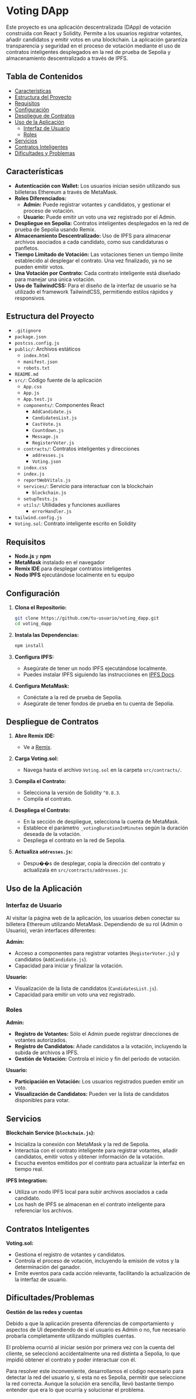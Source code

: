 # Voting DApp

Este proyecto es una aplicación descentralizada (DApp) de votación construida con React y Solidity. Permite a los usuarios registrar votantes, añadir candidatos y emitir votos en una blockchain. La aplicación garantiza transparencia y seguridad en el proceso de votación mediante el uso de contratos inteligentes desplegados en la red de prueba de Sepolia y almacenamiento descentralizado a través de IPFS.

## Tabla de Contenidos

- [Características](#características)
- [Estructura del Proyecto](#estructura-del-proyecto)
- [Requisitos](#requisitos)
- [Configuración](#configuración)
- [Despliegue de Contratos](#despliegue-de-contratos)
- [Uso de la Aplicación](#uso-de-la-aplicación)
  - [Interfaz de Usuario](#interfaz-de-usuario)
  - [Roles](#roles)
- [Servicios](#servicios)
- [Contratos Inteligentes](#contratos-inteligentes)
- [Dificultades y Problemas](#dificultadesproblemas)

## Características

- **Autenticación con Wallet:** Los usuarios inician sesión utilizando sus billeteras Ethereum a través de MetaMask.
- **Roles Diferenciados:** 
  - **Admin:** Puede registrar votantes y candidatos, y gestionar el proceso de votación.
  - **Usuario:** Puede emitir un voto una vez registrado por el Admin.
- **Despliegue en Sepolia:** Contratos inteligentes desplegados en la red de prueba de Sepolia usando Remix.
- **Almacenamiento Descentralizado:** Uso de IPFS para almacenar archivos asociados a cada candidato, como sus candidaturas o panfletos.
- **Tiempo Limitado de Votación:** Las votaciones tienen un tiempo límite establecido al desplegar el contrato. Una vez finalizado, ya no se pueden emitir votos.
- **Una Votación por Contrato:** Cada contrato inteligente está diseñado para manejar una única votación.
- **Uso de TailwindCSS:** Para el diseño de la interfaz de usuario se ha utilizado el framework TailwindCSS, permitiendo estilos rápidos y responsivos.


## Estructura del Proyecto

- `.gitignore`
- `package.json`
- `postcss.config.js`
- `public/`: Archivos estáticos
  - `index.html`
  - `manifest.json`
  - `robots.txt`
- `README.md`
- `src/`: Código fuente de la aplicación
  - `App.css`
  - `App.js`
  - `App.test.js`
  - `components/`: Componentes React
    - `AddCandidate.js`
    - `CandidatesList.js`
    - `CastVote.js`
    - `Countdown.js`
    - `Message.js`
    - `RegisterVoter.js`
  - `contracts/`: Contratos inteligentes y direcciones
    - `addresses.js`
    - `Voting.json`
  - `index.css`
  - `index.js`
  - `reportWebVitals.js`
  - `services/`: Servicio para interactuar con la blockchain
    - `blockchain.js`
  - `setupTests.js`
  - `utils/`: Utilidades y funciones auxiliares
    - `errorHandler.js`
- `tailwind.config.js`
- `Voting.sol`: Contrato inteligente escrito en Solidity

## Requisitos

- **Node.js** y **npm**
- **MetaMask** instalado en el navegador
- **Remix IDE** para desplegar contratos inteligentes
- **Nodo IPFS** ejecutándose localmente en tu equipo

## Configuración

1. **Clona el Repositorio:**
   ```sh
   git clone https://github.com/tu-usuario/voting_dapp.git
   cd voting_dapp
   ```

2. **Instala las Dependencias:**
   ```sh
   npm install
   ```

3. **Configura IPFS:**
   - Asegúrate de tener un nodo IPFS ejecutándose localmente.
   - Puedes instalar IPFS siguiendo las instrucciones en [IPFS Docs](https://docs.ipfs.io/).

4. **Configura MetaMask:**
   - Conéctate a la red de prueba de Sepolia.
   - Asegúrate de tener fondos de prueba en tu cuenta de Sepolia.

## Despliegue de Contratos

1. **Abre Remix IDE:**
   - Ve a [Remix](https://remix.ethereum.org/).

2. **Carga Voting.sol:**
   - Navega hasta el archivo `Voting.sol` en la carpeta `src/contracts/`.

3. **Compila el Contrato:**
   - Selecciona la versión de Solidity `^0.8.3`.
   - Compila el contrato.

4. **Despliega el Contrato:**
   - En la sección de despliegue, selecciona la cuenta de MetaMask.
   - Establece el parámetro `_votingDurationInMinutes` según la duración deseada de la votación.
   - Despliega el contrato en la red de Sepolia.

5. **Actualiza `addresses.js`:**
   - Despu��s de desplegar, copia la dirección del contrato y actualízala en `src/contracts/addresses.js`:

## Uso de la Aplicación

### Interfaz de Usuario

Al visitar la página web de la aplicación, los usuarios deben conectar su billetera Ethereum utilizando MetaMask. Dependiendo de su rol (Admin o Usuario), verán interfaces diferentes:

**Admin:**
- Acceso a componentes para registrar votantes (`RegisterVoter.js`) y candidatos (`AddCandidate.js`).
- Capacidad para iniciar y finalizar la votación.

**Usuario:**
- Visualización de la lista de candidatos (`CandidatesList.js`).
- Capacidad para emitir un voto una vez registrado.

### Roles

**Admin:**
- **Registro de Votantes:** Sólo el Admin puede registrar direcciones de votantes autorizados.
- **Registro de Candidatos:** Añade candidatos a la votación, incluyendo la subida de archivos a IPFS.
- **Gestión de Votación:** Controla el inicio y fin del periodo de votación.

**Usuario:**
- **Participación en Votación:** Los usuarios registrados pueden emitir un voto.
- **Visualización de Candidatos:** Pueden ver la lista de candidatos disponibles para votar.

## Servicios

**Blockchain Service (`blockchain.js`):**
- Inicializa la conexión con MetaMask y la red de Sepolia.
- Interactúa con el contrato inteligente para registrar votantes, añadir candidatos, emitir votos y obtener información de la votación.
- Escucha eventos emitidos por el contrato para actualizar la interfaz en tiempo real.

**IPFS Integration:**
- Utiliza un nodo IPFS local para subir archivos asociados a cada candidato.
- Los hash de IPFS se almacenan en el contrato inteligente para referenciar los archivos.

## Contratos Inteligentes

**Voting.sol:**
- Gestiona el registro de votantes y candidatos.
- Controla el proceso de votación, incluyendo la emisión de votos y la determinación del ganador.
- Emite eventos para cada acción relevante, facilitando la actualización de la interfaz de usuario.

## Dificultades/Problemas
**Gestión de las redes y cuentas**

Debido a que la aplicación presenta diferencias de comportamiento y aspectos de UI dependiendo de si el usuario es Admin o no, fue necesario probarla completamente utilizando múltiples cuentas. 

El problema ocurrió al iniciar sesión por primera vez con la cuenta del cliente, se seleccionó accidentalmente una red distinta a Sepolia, lo que impidió obtener el contrato y poder interactuar con él. 

Para resolver este inconveniente, desarrollamos el código necesario para detectar la red del usuario y, si esta no es Sepolia, permitir que seleccione la red correcta. Aunque la solución era sencilla, llevó bastante tiempo entender que era lo que ocurría y solucionar el problema.
